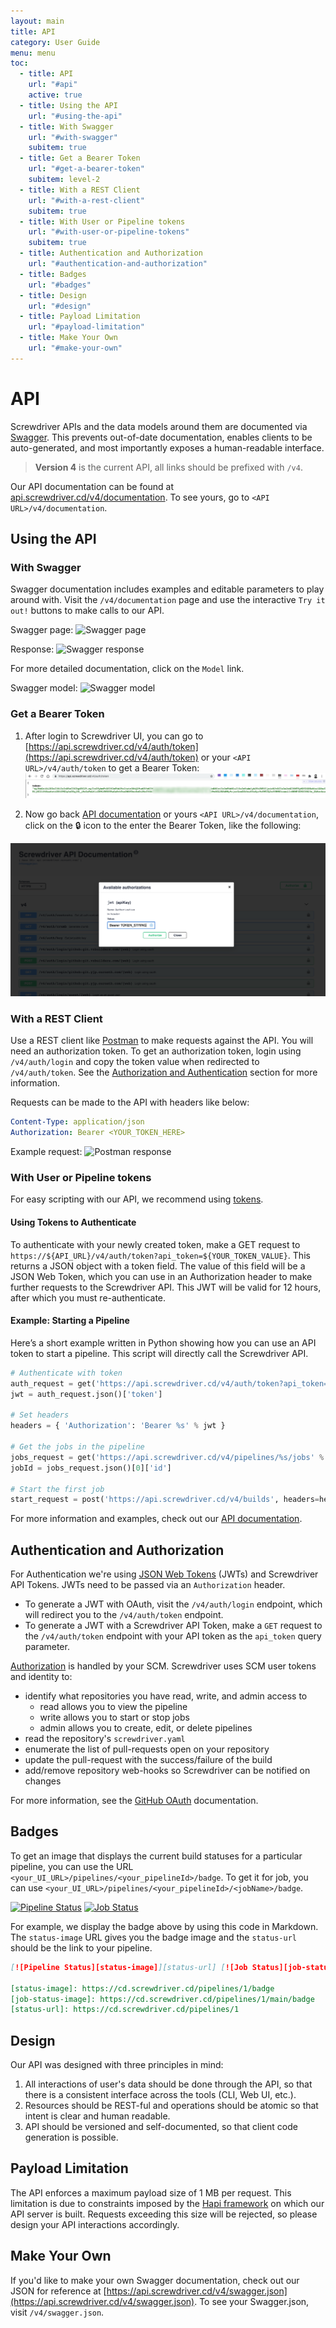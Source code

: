 ```yaml
---
layout: main
title: API
category: User Guide
menu: menu
toc:
  - title: API
    url: "#api"
    active: true
  - title: Using the API
    url: "#using-the-api"
  - title: With Swagger
    url: "#with-swagger"
    subitem: true
  - title: Get a Bearer Token
    url: "#get-a-bearer-token"
    subitem: level-2
  - title: With a REST Client
    url: "#with-a-rest-client"
    subitem: true
  - title: With User or Pipeline tokens
    url: "#with-user-or-pipeline-tokens"
    subitem: true
  - title: Authentication and Authorization
    url: "#authentication-and-authorization"
  - title: Badges
    url: "#badges"
  - title: Design
    url: "#design"
  - title: Payload Limitation
    url: "#payload-limitation"
  - title: Make Your Own
    url: "#make-your-own"
---
```


# API

Screwdriver APIs and the data models around them are documented via [Swagger]. This prevents out-of-date documentation, enables clients to be auto-generated, and most importantly exposes a human-readable interface.

> **Version 4** is the current API, all links should be prefixed with `/v4`.

Our API documentation can be found at [api.screwdriver.cd/v4/documentation](https://api.screwdriver.cd/v4/documentation). To see yours, go to `<API URL>/v4/documentation`.

## Using the API

### With Swagger

Swagger documentation includes examples and editable parameters to play around with. Visit the `/v4/documentation` page and use the interactive `Try it out!` buttons to make calls to our API.

Swagger page:
![Swagger page](./assets/swagger-page.png)

Response:
![Swagger response](./assets/swagger-response.png)

For more detailed documentation, click on the `Model` link.

Swagger model:
![Swagger model](./assets/swagger-model.png)

### Get a Bearer Token

1. After login to Screwdriver UI, you can go to [https://api.screwdriver.cd/v4/auth/token](https://api.screwdriver.cd/v4/auth/token) or your `<API URL>/v4/auth/token` to get a Bearer Token:
   ![Swagger Get Bearer Token](./assets/swagger-get-bearer-token.jpg)

2. Now go back [API documentation](https://api.screwdriver.cd/v4/documentation) or yours `<API URL>/v4/documentation`, click on the 🔒 icon to the enter the Bearer Token, like the following:

![Swagger Use bearer token](./assets/swagger-use-bearer-token.png)

### With a REST Client

Use a REST client like [Postman] to make requests against the API. You will need an authorization token. To get an authorization token, login using `/v4/auth/login` and copy the token value when redirected to `/v4/auth/token`. See the [Authorization and Authentication](#authentication-and-authorization) section for more information.

Requests can be made to the API with headers like below:

```yaml
Content-Type: application/json
Authorization: Bearer <YOUR_TOKEN_HERE>
```

Example request:
![Postman response](./assets/postman.png)

### With User or Pipeline tokens

For easy scripting with our API, we recommend using [tokens](./tokens).

#### Using Tokens to Authenticate

To authenticate with your newly created token, make a GET request to `https://${API_URL}/v4/auth/token?api_token=${YOUR_TOKEN_VALUE}`. This returns a JSON object with a token field. The value of this field will be a JSON Web Token, which you can use in an Authorization header to make further requests to the Screwdriver API. This JWT will be valid for 12 hours, after which you must re-authenticate.

#### Example: Starting a Pipeline

Here’s a short example written in Python showing how you can use an API token to start a pipeline. This script will directly call the Screwdriver API.

```python
# Authenticate with token
auth_request = get('https://api.screwdriver.cd/v4/auth/token?api_token=%s' % environ['SD_KEY'])
jwt = auth_request.json()['token']

# Set headers
headers = { 'Authorization': 'Bearer %s' % jwt }

# Get the jobs in the pipeline
jobs_request = get('https://api.screwdriver.cd/v4/pipelines/%s/jobs' % pipeline_id, headers=headers)
jobId = jobs_request.json()[0]['id']

# Start the first job
start_request = post('https://api.screwdriver.cd/v4/builds', headers=headers, data=dict(jobId=jobId))
```

For more information and examples, check out our [API documentation](https://api.screwdriver.cd/v4/documentation).

## Authentication and Authorization

For Authentication we're using [JSON Web Tokens] (JWTs) and Screwdriver API Tokens. JWTs need to be passed via
an `Authorization` header.

- To generate a JWT with OAuth, visit the `/v4/auth/login` endpoint, which will redirect you to the `/v4/auth/token` endpoint.
- To generate a JWT with a Screwdriver API Token, make a `GET` request to the `/v4/auth/token` endpoint with your API token as the `api_token` query parameter.

[Authorization](./authentication-authorization) is handled by your SCM. Screwdriver uses SCM user tokens
and identity to:

- identify what repositories you have read, write, and admin access to
  - read allows you to view the pipeline
  - write allows you to start or stop jobs
  - admin allows you to create, edit, or delete pipelines
- read the repository's `screwdriver.yaml`
- enumerate the list of pull-requests open on your repository
- update the pull-request with the success/failure of the build
- add/remove repository web-hooks so Screwdriver can be notified on changes

For more information, see the [GitHub OAuth] documentation.

## Badges

To get an image that displays the current build statuses for a particular pipeline, you can use the URL `<your_UI_URL>/pipelines/<your_pipelineId>/badge`. To get it for job, you can use `<your_UI_URL>/pipelines/<your_pipelineId>/<jobName>/badge`.

[![Pipeline Status][status-image]][status-url] [![Job Status][job-status-image]][status-url]

[status-image]: https://cd.screwdriver.cd/pipelines/1/badge
[job-status-image]: https://cd.screwdriver.cd/pipelines/1/main/badge
[status-url]: https://cd.screwdriver.cd/pipelines/1

For example, we display the badge above by using this code in Markdown. The `status-image` URL gives you the badge image and the `status-url` should be the link to your pipeline.

```markdown
[![Pipeline Status][status-image]][status-url] [![Job Status][job-status-image]][status-url]

[status-image]: https://cd.screwdriver.cd/pipelines/1/badge
[job-status-image]: https://cd.screwdriver.cd/pipelines/1/main/badge
[status-url]: https://cd.screwdriver.cd/pipelines/1
```

## Design

Our API was designed with three principles in mind:

1. All interactions of user's data should be done through the API, so that
   there is a consistent interface across the tools (CLI, Web UI, etc.).
1. Resources should be REST-ful and operations should be atomic so that intent
   is clear and human readable.
1. API should be versioned and self-documented, so that client code generation
   is possible.

## Payload Limitation

The API enforces a maximum payload size of 1 MB per request. This limitation is due to constraints imposed by the [Hapi framework](https://hapi.dev/) on which our API server is built. Requests exceeding this size will be rejected, so please design your API interactions accordingly.

## Make Your Own

If you'd like to make your own Swagger documentation, check out our JSON for reference at [https://api.screwdriver.cd/v4/swagger.json](https://api.screwdriver.cd/v4/swagger.json). To see your Swagger.json, visit `/v4/swagger.json`.

[JSON Web Tokens]: http://jwt.io
[GitHub OAuth]: https://docs.github.com/en/developers/apps/building-oauth-apps/authorizing-oauth-apps
[Postman]: https://www.getpostman.com/
[Swagger]: http://swagger.io/
